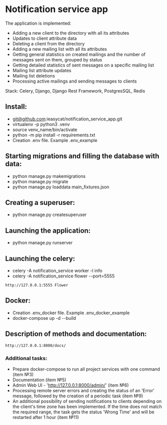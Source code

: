 # Notification service app

The application is implemented:

   - Adding a new client to the directory with all its attributes
   - Updates to client attribute data
   - Deleting a client from the directory
   - Adding a new mailing list with all its attributes
   - Getting general statistics on created mailings and the number of messages sent on them, grouped by status
   - Getting detailed statistics of sent messages on a specific mailing list
   - Mailing list attribute updates
   - Mailing list deletions
   - Processing active mailings and sending messages to clients

Stack: Celery, Django, Django Rest Framework, PostgresSQL, Redis

## Install:

   - git@github.com:ieasycat/notification_service_app.git  
   - virtualenv -p python3 .venv
   - source venv_name/bin/activate
   - python -m pip install -r requirements.txt
   - Creation .env file. Example .env_example

## Starting migrations and filling the database with data:

   - python manage.py makemigrations
   - python manage.py migrate
   - python manage.py loaddata main_fixtures.json
   
## Creating a superuser:

   - python manage.py createsuperuser
   
## Launching the application:

   - python manage.py runserver
   
## Launching the celery:

   - celery -A notification_service worker -l info
   - celery -A notification_service flower --port=5555

```
http://127.0.0.1:5555 Flower
```

## Docker:

   - Creation .env_docker file. Example .env_docker_example
   - docker-compose up -d --build

## Description of methods and documentation:

```
http://127.0.0.1:8000/docs/
```

### Additional tasks:

   - Prepare docker-compose to run all project services with one command (item №3)
   - Documentation (item №5)
   - Admin Web UI - 'http://127.0.0.1:8000/admin/' (item №6)
   - Processing remote server errors and creating the status of an 'Error' message, followed by the creation of a periodic task (item №9)
   - An additional possibility of sending notifications to clients depending on the client's time zone has been implemented. If the time does not match the    required range, the task gets the status 'Wrong Time' and will be restarted after 1 hour (item №11)
